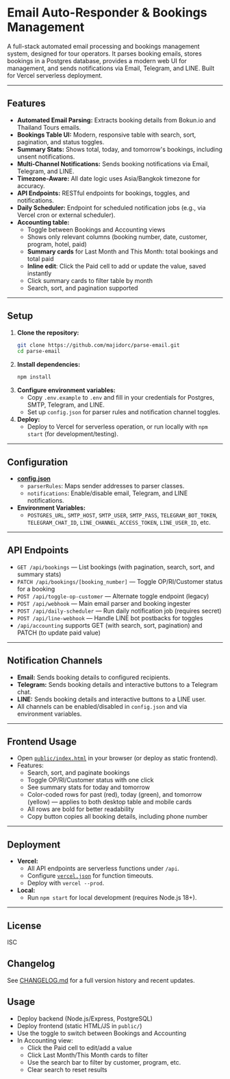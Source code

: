 # Email Auto-Responder & Bookings Management

A full-stack automated email processing and bookings management system, designed for tour operators. It parses booking emails, stores bookings in a Postgres database, provides a modern web UI for management, and sends notifications via Email, Telegram, and LINE. Built for Vercel serverless deployment.

---

## Features
- **Automated Email Parsing:** Extracts booking details from Bokun.io and Thailand Tours emails.
- **Bookings Table UI:** Modern, responsive table with search, sort, pagination, and status toggles.
- **Summary Stats:** Shows total, today, and tomorrow's bookings, including unsent notifications.
- **Multi-Channel Notifications:** Sends booking notifications via Email, Telegram, and LINE.
- **Timezone-Aware:** All date logic uses Asia/Bangkok timezone for accuracy.
- **API Endpoints:** RESTful endpoints for bookings, toggles, and notifications.
- **Daily Scheduler:** Endpoint for scheduled notification jobs (e.g., via Vercel cron or external scheduler).
- **Accounting table:**
  - Toggle between Bookings and Accounting views
  - Shows only relevant columns (booking number, date, customer, program, hotel, paid)
  - **Summary cards** for Last Month and This Month: total bookings and total paid
  - **Inline edit**: Click the Paid cell to add or update the value, saved instantly
  - Click summary cards to filter table by month
  - Search, sort, and pagination supported

---

## Setup
1. **Clone the repository:**
   ```sh
   git clone https://github.com/majidorc/parse-email.git
   cd parse-email
   ```
2. **Install dependencies:**
   ```sh
   npm install
   ```
3. **Configure environment variables:**
   - Copy `.env.example` to `.env` and fill in your credentials for Postgres, SMTP, Telegram, and LINE.
   - Set up `config.json` for parser rules and notification channel toggles.
4. **Deploy:**
   - Deploy to Vercel for serverless operation, or run locally with `npm start` (for development/testing).

---

## Configuration
- **[config.json](./config.json)**
  - `parserRules`: Maps sender addresses to parser classes.
  - `notifications`: Enable/disable email, Telegram, and LINE notifications.
- **Environment Variables:**
  - `POSTGRES_URL`, `SMTP_HOST`, `SMTP_USER`, `SMTP_PASS`, `TELEGRAM_BOT_TOKEN`, `TELEGRAM_CHAT_ID`, `LINE_CHANNEL_ACCESS_TOKEN`, `LINE_USER_ID`, etc.

---

## API Endpoints
- `GET /api/bookings` — List bookings (with pagination, search, sort, and summary stats)
- `PATCH /api/bookings/[booking_number]` — Toggle OP/RI/Customer status for a booking
- `POST /api/toggle-op-customer` — Alternate toggle endpoint (legacy)
- `POST /api/webhook` — Main email parser and booking ingester
- `POST /api/daily-scheduler` — Run daily notification job (requires secret)
- `POST /api/line-webhook` — Handle LINE bot postbacks for toggles
- `/api/accounting` supports GET (with search, sort, pagination) and PATCH (to update paid value)

---

## Notification Channels
- **Email:** Sends booking details to configured recipients.
- **Telegram:** Sends booking details and interactive buttons to a Telegram chat.
- **LINE:** Sends booking details and interactive buttons to a LINE user.
- All channels can be enabled/disabled in `config.json` and via environment variables.

---

## Frontend Usage
- Open [`public/index.html`](./public/index.html) in your browser (or deploy as static frontend).
- Features:
  - Search, sort, and paginate bookings
  - Toggle OP/RI/Customer status with one click
  - See summary stats for today and tomorrow
  - Color-coded rows for past (red), today (green), and tomorrow (yellow) — applies to both desktop table and mobile cards
  - All rows are bold for better readability
  - Copy button copies all booking details, including phone number

---

## Deployment
- **Vercel:**
  - All API endpoints are serverless functions under `/api`.
  - Configure [`vercel.json`](./vercel.json) for function timeouts.
  - Deploy with `vercel --prod`.
- **Local:**
  - Run `npm start` for local development (requires Node.js 18+).

---

## License
ISC 

## Changelog

See [CHANGELOG.md](./CHANGELOG.md) for a full version history and recent updates. 

## Usage
- Deploy backend (Node.js/Express, PostgreSQL)
- Deploy frontend (static HTML/JS in `public/`)
- Use the toggle to switch between Bookings and Accounting
- In Accounting view:
  - Click the Paid cell to edit/add a value
  - Click Last Month/This Month cards to filter
  - Use the search bar to filter by customer, program, etc.
  - Clear search to reset results 